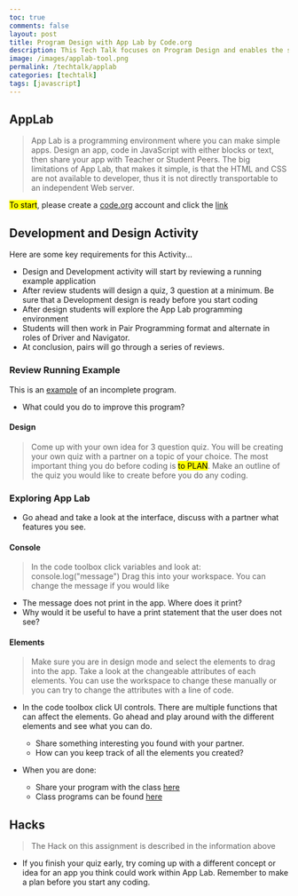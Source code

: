 ```yaml
---
toc: true
comments: false
layout: post
title: Program Design with App Lab by Code.org
description: This Tech Talk focuses on Program Design and enables the student to build a prototype UI through block or script coding using the AppLab tool by Code.org.
image: /images/applab-tool.png
permalink: /techtalk/applab
categories: [techtalk]
tags: [javascript]
---
```


## AppLab 
> App Lab is a programming environment where you can make simple apps. Design an app, code in JavaScript with either blocks or text, then share your app with Teacher or Student Peers.  The big limitations of App Lab, that makes it simple, is that the HTML and CSS are not available to developer, thus it is not directly transportable to an independent Web server.

<mark>To start</mark>, please create a [code.org](https://studio.code.org/users/sign_in) account and click the [link](https://studio.code.org/projects/applab)

## Development and Design Activity
Here are some key requirements for this Activity...
- Design and Development activity will start by reviewing a running example application
- After review students will design a quiz, 3 question at a minimum.  Be sure that a Development design is ready before you start coding
- After design students will explore the App Lab programming environment 
- Students will then work in Pair Programming format and alternate in roles of Driver and Navigator.
- At conclusion, pairs will go through a series of reviews.

### Review Running Example
This is an [example](https://studio.code.org/projects/applab/rEkq6_-HMk-W8WkN1WoZFm45pdGoioqK4ur9sYYve6Q) of an incomplete program. 

* What could you do to improve this program?

#### Design
> Come up with your own idea for 3 question quiz.  You will be creating your own quiz with a partner on a topic of your choice. The most important thing you do before coding is <mark>to PLAN</mark>. Make an outline of the quiz you would like to create before you do any coding. 

### Exploring App Lab
* Go ahead and take a look at the interface, discuss with a partner what features you see.

#### Console
> In the code toolbox click variables and look at: console.log("message")  Drag this into your workspace. You can change the message if you would like
* The message does not print in the app. Where does it print?
* Why would it be useful to have a print statement that the user does not see?

#### Elements
> Make sure you are in design mode and select the elements to drag into the app. Take a look at the changeable attributes of each elements. You can use the workspace to change these manually or you can try to change the attributes with a line of code.

- In the code toolbox click UI controls. There are multiple functions that can affect the elements. Go ahead and play around with the different elements and see what you can do.
    - Share something interesting you found with your partner.
    - How can you keep track of all the elements you created?

- When you are done:
    - Share your program with the class [here](https://docs.google.com/forms/d/e/1FAIpQLSd1t5TTelZpp0JxCWKjNu-VVLvWZMg6UP7LKPlTQhkp26Cz8w/viewform?usp=sf_link)
    - Class programs can be found [here](https://docs.google.com/spreadsheets/d/1kgPNS4tkcuUmpm0f6piw5ARTW-JW2qN8FYb681z8syY/edit?usp=sharing)

## Hacks
> The Hack on this assignment is described in the information above
- If you finish your quiz early, try coming up with a different concept or idea for an app you think could work within App Lab. Remember to make a plan before you start any coding.
